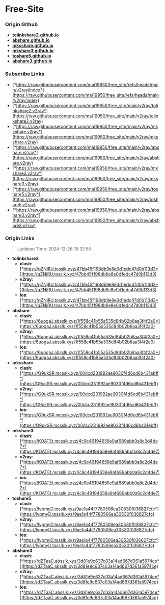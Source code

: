 # Free-Site

### Origin Github

- [**tolinkshare2.github.io**](https://github.com/tolinkshare2/tolinkshare2.github.io)
- [**abshare.github.io**](https://github.com/abshare/abshare.github.io)
- [**mksshare.github.io**](https://github.com/mksshare/mksshare.github.io)
- [**mkshare3.github.io**](https://github.com/mkshare3/mkshare3.github.io)
- [**toshare5.github.io**](https://github.com/toshare5/toshare5.github.io)
- [**abshare3.github.io**](https://github.com/abshare3/abshare3.github.io)

### Subscribe Links

- [*https://raw.githubusercontent.com/mai19950/free_site/refs/heads/main/v2ray/index*](https://raw.githubusercontent.com/mai19950/free_site/refs/heads/main/v2ray/index)
- [*https://raw.githubusercontent.com/mai19950/free_site/main/v2ray/tolinkshare2.v2ray*](https://raw.githubusercontent.com/mai19950/free_site/main/v2ray/tolinkshare2.v2ray)
- [*https://raw.githubusercontent.com/mai19950/free_site/main/v2ray/mksshare.v2ray*](https://raw.githubusercontent.com/mai19950/free_site/main/v2ray/mksshare.v2ray)
- [*https://raw.githubusercontent.com/mai19950/free_site/main/v2ray/abshare.v2ray*](https://raw.githubusercontent.com/mai19950/free_site/main/v2ray/abshare.v2ray)
- [*https://raw.githubusercontent.com/mai19950/free_site/main/v2ray/mkshare3.v2ray*](https://raw.githubusercontent.com/mai19950/free_site/main/v2ray/mkshare3.v2ray)
- [*https://raw.githubusercontent.com/mai19950/free_site/main/v2ray/toshare5.v2ray*](https://raw.githubusercontent.com/mai19950/free_site/main/v2ray/toshare5.v2ray)
- [*https://raw.githubusercontent.com/mai19950/free_site/main/v2ray/abshare3.v2ray*](https://raw.githubusercontent.com/mai19950/free_site/main/v2ray/abshare3.v2ray)

### Origin Links

> Updated Time: 2024-12-26 16:32:55

- **tolinkshare2**
  - **clash**: [*https://qZNjRU.tosslk.xyz/47bb45f198db9e8e0d1edc47d0b113d3*](https://qZNjRU.tosslk.xyz/47bb45f198db9e8e0d1edc47d0b113d3)
  - **v2ray**: [*https://qZNjRU.tosslk.xyz/47bb45f198db9e8e0d1edc47d0b113d3*](https://qZNjRU.tosslk.xyz/47bb45f198db9e8e0d1edc47d0b113d3)
  - **ios**: [*https://qZNjRU.tosslk.xyz/47bb45f198db9e8e0d1edc47d0b113d3*](https://qZNjRU.tosslk.xyz/47bb45f198db9e8e0d1edc47d0b113d3)
- **abshare**
  - **clash**: [*https://6uogaJ.absslk.xyz/1f558c41b55a535d84b02b8aa3f4f2a0*](https://6uogaJ.absslk.xyz/1f558c41b55a535d84b02b8aa3f4f2a0)
  - **v2ray**: [*https://6uogaJ.absslk.xyz/1f558c41b55a535d84b02b8aa3f4f2a0*](https://6uogaJ.absslk.xyz/1f558c41b55a535d84b02b8aa3f4f2a0)
  - **ios**: [*https://6uogaJ.absslk.xyz/1f558c41b55a535d84b02b8aa3f4f2a0*](https://6uogaJ.absslk.xyz/1f558c41b55a535d84b02b8aa3f4f2a0)
- **mksshare**
  - **clash**: [*https://G9ukSR.mcsslk.xyz/00dcd231992ae9030f4d6cd6b431ebff*](https://G9ukSR.mcsslk.xyz/00dcd231992ae9030f4d6cd6b431ebff)
  - **v2ray**: [*https://G9ukSR.mcsslk.xyz/00dcd231992ae9030f4d6cd6b431ebff*](https://G9ukSR.mcsslk.xyz/00dcd231992ae9030f4d6cd6b431ebff)
  - **ios**: [*https://G9ukSR.mcsslk.xyz/00dcd231992ae9030f4d6cd6b431ebff*](https://G9ukSR.mcsslk.xyz/00dcd231992ae9030f4d6cd6b431ebff)
- **mkshare3**
  - **clash**: [*https://KOATEt.mcsslk.xyz/4c9c49194659e9af689abb0a8c2d4de7*](https://KOATEt.mcsslk.xyz/4c9c49194659e9af689abb0a8c2d4de7)
  - **v2ray**: [*https://KOATEt.mcsslk.xyz/4c9c49194659e9af689abb0a8c2d4de7*](https://KOATEt.mcsslk.xyz/4c9c49194659e9af689abb0a8c2d4de7)
  - **ios**: [*https://KOATEt.mcsslk.xyz/4c9c49194659e9af689abb0a8c2d4de7*](https://KOATEt.mcsslk.xyz/4c9c49194659e9af689abb0a8c2d4de7)
- **toshare5**
  - **clash**: [*https://lvpmyD.tosslk.xyz/9ae1a44f7780506ea30530f036827cfc*](https://lvpmyD.tosslk.xyz/9ae1a44f7780506ea30530f036827cfc)
  - **v2ray**: [*https://lvpmyD.tosslk.xyz/9ae1a44f7780506ea30530f036827cfc*](https://lvpmyD.tosslk.xyz/9ae1a44f7780506ea30530f036827cfc)
  - **ios**: [*https://lvpmyD.tosslk.xyz/9ae1a44f7780506ea30530f036827cfc*](https://lvpmyD.tosslk.xyz/9ae1a44f7780506ea30530f036827cfc)
- **abshare3**
  - **clash**: [*https://dZTaaC.absslk.xyz/3d81e9c637c03a14ad667d361a5974ce*](https://dZTaaC.absslk.xyz/3d81e9c637c03a14ad667d361a5974ce)
  - **v2ray**: [*https://dZTaaC.absslk.xyz/3d81e9c637c03a14ad667d361a5974ce*](https://dZTaaC.absslk.xyz/3d81e9c637c03a14ad667d361a5974ce)
  - **ios**: [*https://dZTaaC.absslk.xyz/3d81e9c637c03a14ad667d361a5974ce*](https://dZTaaC.absslk.xyz/3d81e9c637c03a14ad667d361a5974ce)
